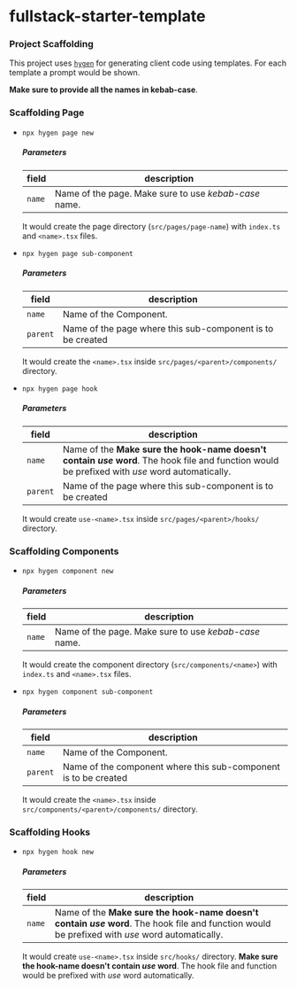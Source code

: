 # fullstack-starter-template

### Project Scaffolding

This project uses [`hygen`](https://www.hygen.io/) for generating client code using templates. For each template a prompt would be shown.

**Make sure to provide all the names in kebab-case**.

### Scaffolding Page

- `npx hygen page new`

  ##### Parameters

  | field  | description                                           |
  | ------ | ----------------------------------------------------- |
  | `name` | Name of the page. Make sure to use _kebab-case_ name. |

  It would create the page directory (`src/pages/page-name`) with `index.ts` and `<name>.tsx` files.

- `npx hygen page sub-component`

  ##### Parameters

  | field    | description                                                |
  | -------- | ---------------------------------------------------------- |
  | `name`   | Name of the Component.                                     |
  | `parent` | Name of the page where this sub-component is to be created |

  It would create the `<name>.tsx` inside `src/pages/<parent>/components/` directory.

- `npx hygen page hook`

  ##### Parameters

  | field    | description                                                                                                                                     |
  | -------- | ----------------------------------------------------------------------------------------------------------------------------------------------- |
  | `name`   | Name of the **Make sure the hook-name doesn't contain _use_ word**. The hook file and function would be prefixed with _use_ word automatically. |
  | `parent` | Name of the page where this sub-component is to be created                                                                                      |

  It would create `use-<name>.tsx` inside `src/pages/<parent>/hooks/` directory.

### Scaffolding Components

- `npx hygen component new`

  ##### Parameters

  | field  | description                                           |
  | ------ | ----------------------------------------------------- |
  | `name` | Name of the page. Make sure to use _kebab-case_ name. |

  It would create the component directory (`src/components/<name>`) with `index.ts` and `<name>.tsx` files.

- `npx hygen component sub-component`

  ##### Parameters

  | field    | description                                                     |
  | -------- | --------------------------------------------------------------- |
  | `name`   | Name of the Component.                                          |
  | `parent` | Name of the component where this sub-component is to be created |

  It would create the `<name>.tsx` inside `src/components/<parent>/components/` directory.

### Scaffolding Hooks

- `npx hygen hook new`

  ##### Parameters

  | field  | description                                                                                                                                     |
  | ------ | ----------------------------------------------------------------------------------------------------------------------------------------------- |
  | `name` | Name of the **Make sure the hook-name doesn't contain _use_ word**. The hook file and function would be prefixed with _use_ word automatically. |

  It would create `use-<name>.tsx` inside `src/hooks/` directory. **Make sure the hook-name doesn't contain _use_ word**. The hook file and function would be prefixed with _use_ word automatically.